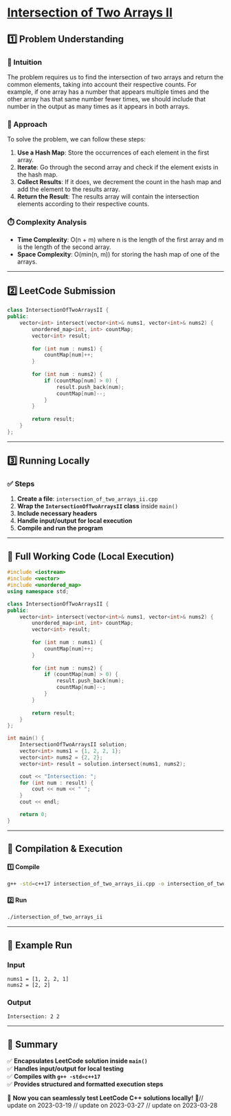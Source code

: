 # **[Intersection of Two Arrays II](https://leetcode.com/problems/intersection-of-two-arrays-ii/description/)**  

## **1️⃣ Problem Understanding**  
### **📌 Intuition**  
The problem requires us to find the intersection of two arrays and return the common elements, taking into account their respective counts. For example, if one array has a number that appears multiple times and the other array has that same number fewer times, we should include that number in the output as many times as it appears in both arrays.

### **🚀 Approach**  
To solve the problem, we can follow these steps:
1. **Use a Hash Map**: Store the occurrences of each element in the first array.
2. **Iterate**: Go through the second array and check if the element exists in the hash map.
3. **Collect Results**: If it does, we decrement the count in the hash map and add the element to the results array.
4. **Return the Result**: The results array will contain the intersection elements according to their respective counts.

### **⏱️ Complexity Analysis**  
- **Time Complexity**: O(n + m) where n is the length of the first array and m is the length of the second array.
- **Space Complexity**: O(min(n, m)) for storing the hash map of one of the arrays.

---  

## **2️⃣ LeetCode Submission**  
```cpp
class IntersectionOfTwoArraysII {
public:
    vector<int> intersect(vector<int>& nums1, vector<int>& nums2) {
        unordered_map<int, int> countMap;
        vector<int> result;
        
        for (int num : nums1) {
            countMap[num]++;
        }
        
        for (int num : nums2) {
            if (countMap[num] > 0) {
                result.push_back(num);
                countMap[num]--;
            }
        }
        
        return result;
    }
};
```  

---  

## **3️⃣ Running Locally**  
### **✅ Steps**  
1. **Create a file**: `intersection_of_two_arrays_ii.cpp`  
2. **Wrap the `IntersectionOfTwoArraysII` class** inside `main()`  
3. **Include necessary headers**  
4. **Handle input/output for local execution**  
5. **Compile and run the program**  

---  

## **📝 Full Working Code (Local Execution)**  
```cpp
#include <iostream>
#include <vector>
#include <unordered_map>
using namespace std;

class IntersectionOfTwoArraysII {
public:
    vector<int> intersect(vector<int>& nums1, vector<int>& nums2) {
        unordered_map<int, int> countMap;
        vector<int> result;
        
        for (int num : nums1) {
            countMap[num]++;
        }
        
        for (int num : nums2) {
            if (countMap[num] > 0) {
                result.push_back(num);
                countMap[num]--;
            }
        }
        
        return result;
    }
};

int main() {
    IntersectionOfTwoArraysII solution;
    vector<int> nums1 = {1, 2, 2, 1};
    vector<int> nums2 = {2, 2};
    vector<int> result = solution.intersect(nums1, nums2);

    cout << "Intersection: ";
    for (int num : result) {
        cout << num << " ";
    }
    cout << endl;

    return 0;
}
```  

---  

## **🔧 Compilation & Execution**  
#### **1️⃣ Compile**  
```bash
g++ -std=c++17 intersection_of_two_arrays_ii.cpp -o intersection_of_two_arrays_ii
```  

#### **2️⃣ Run**  
```bash
./intersection_of_two_arrays_ii
```  

---  

## **🎯 Example Run**  
### **Input**  
```
nums1 = [1, 2, 2, 1]
nums2 = [2, 2]
```  
### **Output**  
```
Intersection: 2 2 
```  

---  

## **📌 Summary**  
✅ **Encapsulates LeetCode solution inside `main()`**  
✅ **Handles input/output for local testing**  
✅ **Compiles with `g++ -std=c++17`**  
✅ **Provides structured and formatted execution steps**  

🚀 **Now you can seamlessly test LeetCode C++ solutions locally!** 🚀// update on 2023-03-19
// update on 2023-03-27
// update on 2023-03-28
